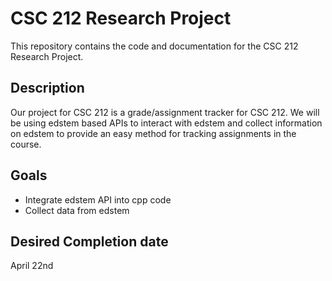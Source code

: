 # CSC 212 Research Project

This repository contains the code and documentation for the CSC 212 Research Project. <!--Eventually add some more detail-->
## Description
<!-- Description of the project -->
Our project for CSC 212 is a grade/assignment tracker for CSC 212. We will be using edstem based APIs to interact with edstem and collect information on edstem to provide an easy method for tracking assignments in the course.

## Goals
<!-- Write goals for project -->
- Integrate edstem API into cpp code
- Collect data from edstem


## Desired Completion date
<!-- Desired completion date -->

April 22nd
